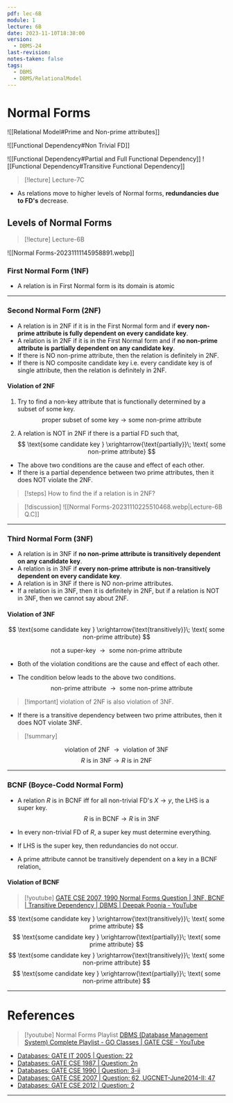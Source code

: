 ```yaml
---
pdf: lec-6B
module: 1
lecture: 6B
date: 2023-11-10T18:38:00
version:
  - DBMS-24
last-revision: 
notes-taken: false
tags:
  - DBMS
  - DBMS/RelationalModel
---
```

# Normal Forms

![[Relational Model#Prime and Non-prime attributes]]

![[Functional Dependency#Non Trivial FD]]

![[Functional Dependency#Partial and Full Functional Dependency]]
![[Functional Dependency#Transitive Functional Dependency]]


> [!lecture] Lecture-7C

- As relations move to higher levels of Normal forms, **redundancies due to FD's** decrease.

## Levels of Normal Forms
> [!lecture] Lecture-6B

![[Normal Forms-20231111145958891.webp]]
### First Normal Form (1NF)
- A relation is in First Normal form is its domain is atomic 

----
### Second Normal Form (2NF)
- A relation is in 2NF if it is in the First Normal form and if **every non-prime attribute is fully dependent on every candidate key**.
- A relation is in 2NF if it is in the First Normal form and if **no non-prime attribute is partially dependent on any candidate key**.
- If there is NO non-prime attribute, then the relation is definitely in 2NF.
- If there is NO composite candidate key i.e. every candidate key is of single attribute, then the relation is definitely in 2NF.

#### Violation of 2NF
1. Try to find a non-key attribute that is functionally determined by a subset of some key.
$$
\text{proper subset of some key} \rightarrow \text{some non-prime attribute}
$$

2. A relation is NOT in 2NF if there is a partial FD such that,
$$
\text{some candidate key } \xrightarrow{\text{partially}}\; \text{ some non-prime attribute} 
$$
- The above two conditions are the cause and effect of each other.
- If there is a partial dependence between two prime attributes, then it does NOT violate the 2NF.

> [!steps]
> How to find the if a relation is in 2NF? 

> [!discussion] 
> ![[Normal Forms-20231110225510468.webp|Lecture-6B Q.C]]

---
### Third Normal Form (3NF)
- A relation is in 3NF if **no non-prime attribute is transitively dependent on any candidate key**.
- A relation is in 3NF if **every non-prime attribute is non-transitively dependent on every candidate key**.
- A relation is in 3NF if there is NO non-prime attributes.
- If a relation is in 3NF, then it is definitely in 2NF, but if a relation is NOT in 3NF, then we cannot say about 2NF.

#### Violation of 3NF

$$
\text{some candidate key } \xrightarrow{\text{transitively}}\; \text{ some non-prime attribute} 
$$

$$
\text{not a super-key } \rightarrow \text{ some non-prime attribute}
$$

- Both of the violation conditions are the cause and effect of each other.

- The condition below leads to the above two conditions.
$$
\text{non-prime attribute } \rightarrow \text{ some non-prime attribute}
$$

> [!important] violation of 2NF is also violation of 3NF.

- If there is a transitive dependency between two prime attributes, then it does NOT violate 3NF.

> [!summary] 

$$
\text{violation of 2NF } \rightarrow \text{ violation of 3NF}
$$
$$
R\text{ is in 3NF} \rightarrow R \text{ is in 2NF}
$$

---
### BCNF (Boyce-Codd Normal Form)
- A relation $R$ is in BCNF iff for all non-trivial FD's $X \rightarrow y$, the LHS is a super key.
$$
R\text{ is in BCNF} \rightarrow R \text{ is in 3NF}
$$
- In every non-trivial FD of $R$, a super key must determine everything.
- If LHS is the super key, then redundancies do not occur.

- A prime attribute cannot be transitively dependent on a key in a BCNF relation[.](https://www.youtube.com/watch?v=xqIm-Y3oVDk) 

#### Violation of BCNF

> [!youtube] [GATE CSE 2007, 1990 Normal Forms Question | 3NF, BCNF | Transitive Dependency | DBMS | Deepak Poonia - YouTube](https://www.youtube.com/watch?v=xqIm-Y3oVDk)

$$
\text{some candidate key } \xrightarrow{\text{transitively}}\; \text{ some prime attribute} 
$$
$$
\text{some candidate key } \xrightarrow{\text{partially}}\; \text{ some prime attribute} 
$$
$$
\text{some candidate key } \xrightarrow{\text{transitively}}\; \text{ some non-prime attribute} 
$$
$$
\text{some candidate key } \xrightarrow{\text{partially}}\; \text{ some non-prime attribute} 
$$

---

# References
> [!youtube] Normal Forms Playlist
> [DBMS (Database Management System) Complete Playlist - GO Classes | GATE CSE - YouTube](https://www.youtube.com/playlist?list=PLIPZ2_p3RNHhUXFx03wy3uFeCXRw6qlm8)

- [Databases: GATE IT 2005 | Question: 22](https://gateoverflow.in/3767/gate-it-2005-question-22)
- [Databases: GATE CSE 1987 | Question: 2n](https://gateoverflow.in/80609/gate-cse-1987-question-2n)
- [Databases: GATE CSE 1990 | Question: 3-ii](https://gateoverflow.in/84054/gate-cse-1990-question-3-ii)
- [Databases: GATE CSE 2007 | Question: 62, UGCNET-June2014-II: 47](https://gateoverflow.in/1260/gate-cse-2007-question-62-ugcnet-june2014-ii-47)
- [Databases: GATE CSE 2012 | Question: 2](https://gateoverflow.in/34/gate-cse-2012-question-2)

---